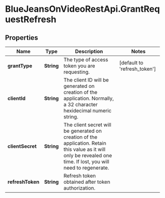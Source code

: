# BlueJeansOnVideoRestApi.GrantRequestRefresh

## Properties
Name | Type | Description | Notes
------------ | ------------- | ------------- | -------------
**grantType** | **String** | The type of access token you are requesting. | [default to &#39;refresh_token&#39;]
**clientId** | **String** | The client ID will be generated on creation of the application. Normally, a 32 character hexidecimal numeric string. | 
**clientSecret** | **String** | The client secret will be generated on creation of the application. Retain this value as it will only be revealed one time. If lost, you will need to regenerate. | 
**refreshToken** | **String** | Refresh token obtained after token authorization. | 



